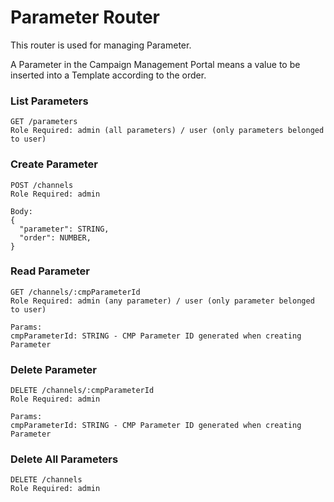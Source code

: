 # Parameter Router
This router is used for managing Parameter.

A Parameter in the Campaign Management Portal means a value to be inserted into a Template according to the order.


### List Parameters
```
GET /parameters
Role Required: admin (all parameters) / user (only parameters belonged to user)
```

### Create Parameter
```
POST /channels
Role Required: admin

Body:
{
  "parameter": STRING,
  "order": NUMBER,
}
```

### Read Parameter
```
GET /channels/:cmpParameterId
Role Required: admin (any parameter) / user (only parameter belonged to user)

Params:
cmpParameterId: STRING - CMP Parameter ID generated when creating Parameter
```


### Delete Parameter
```
DELETE /channels/:cmpParameterId
Role Required: admin

Params:
cmpParameterId: STRING - CMP Parameter ID generated when creating Parameter
```

### Delete All Parameters
```
DELETE /channels
Role Required: admin
```

